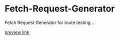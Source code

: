 # Fetch-Request-Generator
Fetch Request Generator for route testing...

[preview link](github.io/Fetch-Request-Generator)
